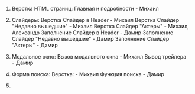 1. Верстка HTML страниц: 
                         Главная и подробности  -  Михаил

2. Слайдеры:
                        Верстка Слайдер в Header  -  Михаил
                        Верстка Слайдер "Недавно вышедшие"  -  Михаил
                        Верстка Слайдер "Актеры"  -  Михаил, Александр
                        Заполнение Слайдер в Header  -  Дамир
                        Заполнение Слайдер "Недавно вышедшие"  -  Дамир
                        Заполнение Слайдер "Актеры"  -  Дамир

3. Модальное окно:
                        Вызов модального окна   -   Михаил
                        Вывод трейлера  -   Дамир

4. Форма поиска:
                        Верстка:  -  Михаил
                        Функция поиска   -   Дамир

5.